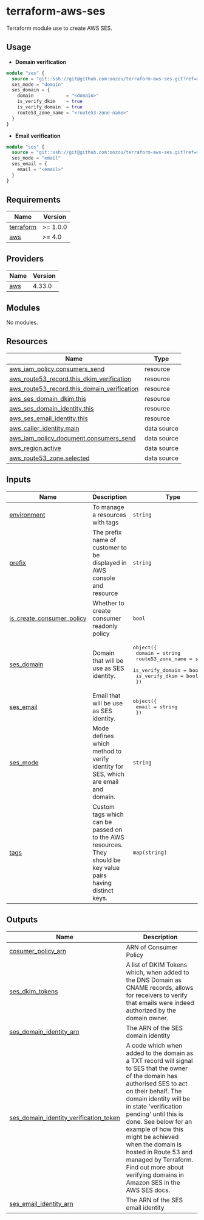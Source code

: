 # terraform-aws-ses

Terraform module use to create AWS SES.

## Usage

- **Domain verification**

```terraform
module "ses" {
  source = "git::ssh://git@github.com:oozou/terraform-aws-ses.git?ref=main"
  ses_mode = "domain"
  ses_domain = {
    domain            = "<domain>"
    is_verify_dkim    = true
    is_verify_domain  = true
    route53_zone_name = "<route53-zone-name>"
  }
}
```

- **Email verification**

```terraform
module "ses" {
  source = "git::ssh://git@github.com:oozou/terraform-aws-ses.git?ref=main"
  ses_mode = "email"
  ses_email = {
    email = "<email>"
  }
}
```

<!-- BEGIN_TF_DOCS -->
## Requirements

| Name | Version |
|------|---------|
| <a name="requirement_terraform"></a> [terraform](#requirement\_terraform) | >= 1.0.0 |
| <a name="requirement_aws"></a> [aws](#requirement\_aws) | >= 4.0 |

## Providers

| Name | Version |
|------|---------|
| <a name="provider_aws"></a> [aws](#provider\_aws) | 4.33.0 |

## Modules

No modules.

## Resources

| Name | Type |
|------|------|
| [aws_iam_policy.consumers_send](https://registry.terraform.io/providers/hashicorp/aws/latest/docs/resources/iam_policy) | resource |
| [aws_route53_record.this_dkim_verification](https://registry.terraform.io/providers/hashicorp/aws/latest/docs/resources/route53_record) | resource |
| [aws_route53_record.this_domain_verification](https://registry.terraform.io/providers/hashicorp/aws/latest/docs/resources/route53_record) | resource |
| [aws_ses_domain_dkim.this](https://registry.terraform.io/providers/hashicorp/aws/latest/docs/resources/ses_domain_dkim) | resource |
| [aws_ses_domain_identity.this](https://registry.terraform.io/providers/hashicorp/aws/latest/docs/resources/ses_domain_identity) | resource |
| [aws_ses_email_identity.this](https://registry.terraform.io/providers/hashicorp/aws/latest/docs/resources/ses_email_identity) | resource |
| [aws_caller_identity.main](https://registry.terraform.io/providers/hashicorp/aws/latest/docs/data-sources/caller_identity) | data source |
| [aws_iam_policy_document.consumers_send](https://registry.terraform.io/providers/hashicorp/aws/latest/docs/data-sources/iam_policy_document) | data source |
| [aws_region.active](https://registry.terraform.io/providers/hashicorp/aws/latest/docs/data-sources/region) | data source |
| [aws_route53_zone.selected](https://registry.terraform.io/providers/hashicorp/aws/latest/docs/data-sources/route53_zone) | data source |

## Inputs

| Name | Description | Type | Default | Required |
|------|-------------|------|---------|:--------:|
| <a name="input_environment"></a> [environment](#input\_environment) | To manage a resources with tags | `string` | n/a | yes |
| <a name="input_prefix"></a> [prefix](#input\_prefix) | The prefix name of customer to be displayed in AWS console and resource | `string` | n/a | yes |
| <a name="input_is_create_consumer_policy"></a> [is\_create\_consumer\_policy](#input\_is\_create\_consumer\_policy) | Whether to create consumer readonly policy | `bool` | `false` | no |
| <a name="input_ses_domain"></a> [ses\_domain](#input\_ses\_domain) | Domain that will be use as SES identity. | <pre>object({<br>    domain            = string<br>    route53_zone_name = string<br>    is_verify_domain  = bool<br>    is_verify_dkim    = bool<br>  })</pre> | <pre>{<br>  "domain": null,<br>  "is_verify_dkim": false,<br>  "is_verify_domain": false,<br>  "route53_zone_name": null<br>}</pre> | no |
| <a name="input_ses_email"></a> [ses\_email](#input\_ses\_email) | Email that will be use as SES identity. | <pre>object({<br>    email = string<br>  })</pre> | <pre>{<br>  "email": null<br>}</pre> | no |
| <a name="input_ses_mode"></a> [ses\_mode](#input\_ses\_mode) | Mode defines which method to verify identity for SES, which are email and domain. | `string` | `"domain"` | no |
| <a name="input_tags"></a> [tags](#input\_tags) | Custom tags which can be passed on to the AWS resources. They should be key value pairs having distinct keys. | `map(string)` | `{}` | no |

## Outputs

| Name | Description |
|------|-------------|
| <a name="output_cosumer_policy_arn"></a> [cosumer\_policy\_arn](#output\_cosumer\_policy\_arn) | ARN of Consumer Policy |
| <a name="output_ses_dkim_tokens"></a> [ses\_dkim\_tokens](#output\_ses\_dkim\_tokens) | A list of DKIM Tokens which, when added to the DNS Domain as CNAME records, allows for receivers to verify that emails were indeed authorized by the domain owner. |
| <a name="output_ses_domain_identity_arn"></a> [ses\_domain\_identity\_arn](#output\_ses\_domain\_identity\_arn) | The ARN of the SES domain identity |
| <a name="output_ses_domain_identity_verification_token"></a> [ses\_domain\_identity\_verification\_token](#output\_ses\_domain\_identity\_verification\_token) | A code which when added to the domain as a TXT record will signal to SES that the owner of the domain has authorised SES to act on their behalf. The domain identity will be in state 'verification pending' until this is done. See below for an example of how this might be achieved when the domain is hosted in Route 53 and managed by Terraform. Find out more about verifying domains in Amazon SES in the AWS SES docs. |
| <a name="output_ses_email_identity_arn"></a> [ses\_email\_identity\_arn](#output\_ses\_email\_identity\_arn) | The ARN of the SES email identity |
<!-- END_TF_DOCS -->
